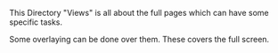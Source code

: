 This Directory "Views" is all about the full pages which can have some specific tasks.

Some overlaying can be done over them. These covers the full screen.

